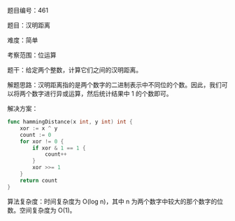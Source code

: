 题目编号：461

题目：汉明距离

难度：简单

考察范围：位运算

题干：给定两个整数，计算它们之间的汉明距离。

解题思路：汉明距离指的是两个数字的二进制表示中不同位的个数。因此，我们可以将两个数字进行异或运算，然后统计结果中 1 的个数即可。

解决方案：

```go
func hammingDistance(x int, y int) int {
    xor := x ^ y
    count := 0
    for xor != 0 {
        if xor & 1 == 1 {
            count++
        }
        xor >>= 1
    }
    return count
}
```

算法复杂度：时间复杂度为 O(log n)，其中 n 为两个数字中较大的那个数字的位数。空间复杂度为 O(1)。